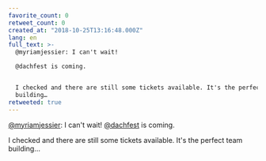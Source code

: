 ```yaml
---
favorite_count: 0
retweet_count: 0
created_at: "2018-10-25T13:16:48.000Z"
lang: en
full_text: >-
  @myriamjessier: I can't wait!

  @dachfest is coming.


  I checked and there are still some tickets available. It's the perfect team
  building…
retweeted: true
---
```


[@myriamjessier](https://twitter.com/myriamjessier): I can't wait!
[@dachfest](https://twitter.com/dachfest) is coming.

I checked and there are still some tickets available. It's the perfect team
building…
